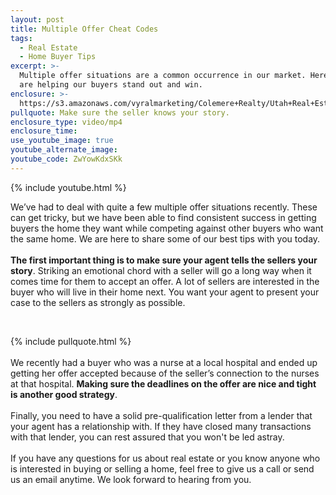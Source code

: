 ```yaml
---
layout: post
title: Multiple Offer Cheat Codes
tags:
  - Real Estate
  - Home Buyer Tips
excerpt: >-
  Multiple offer situations are a common occurrence in our market. Here’s how we
  are helping our buyers stand out and win.
enclosure: >-
  https://s3.amazonaws.com/vyralmarketing/Colemere+Realty/Utah+Real+Estate+Getting+Your+Offer+Accepted.mp4
pullquote: Make sure the seller knows your story.
enclosure_type: video/mp4
enclosure_time:
use_youtube_image: true
youtube_alternate_image:
youtube_code: ZwYowKdxSKk
---
```


{% include youtube.html %}

We’ve had to deal with quite a few multiple offer situations recently. These can get tricky, but we have been able to find consistent success in getting buyers the home they want while competing against other buyers who want the same home. We are here to share some of our best tips with you today.<br>&nbsp;<br>**The first important thing is to make sure your agent tells the sellers your story**. Striking an emotional chord with a seller will go a long way when it comes time for them to accept an offer. A lot of sellers are interested in the buyer who will live in their home next. You want your agent to present your case to the sellers as strongly as possible.

&nbsp;

{% include pullquote.html %}<br>&nbsp;<br>We recently had a buyer who was a nurse at a local hospital and ended up getting her offer accepted because of the seller’s connection to the nurses at that hospital. **Making sure the deadlines on the offer are nice and tight is another good strategy**.<br>&nbsp;<br>Finally, you need to have a solid pre-qualification letter from a lender that your agent has a relationship with. If they have closed many transactions with that lender, you can rest assured that you won't be led astray.&nbsp;<br>&nbsp;<br>If you have any questions for us about real estate or you know anyone who is interested in buying or selling a home, feel free to give us a call or send us an email anytime. We look forward to hearing from you.